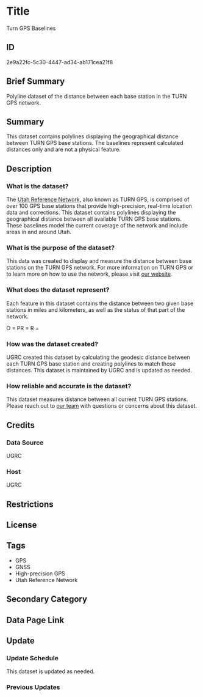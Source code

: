 # Title

Turn GPS Baselines

## ID

2e9a22fc-5c30-4447-ad34-ab171cea21f8

## Brief Summary

Polyline dataset of the distance between each base station in the TURN GPS network.

## Summary

This dataset contains polylines displaying the geographical distance between TURN GPS base stations. The baselines represent calculated distances only and are not a physical feature.

## Description

### What is the dataset?

The [Utah Reference Network](https://gis.utah.gov/products/turn/), also known as TURN GPS, is comprised of over 100 GPS base stations that provide high-precision, real-time location data and corrections. This dataset contains polylines displaying the geographical distance between all available TURN GPS base stations. These baselines model the current coverage of the network and include areas in and around Utah.

### What is the purpose of the dataset?

This data was created to display and measure the distance between base stations on the TURN GPS network. For more information on TURN GPS or to learn more on how to use the network, please visit [our website](https://turngps-billpay.ugrc.utah.gov/).

### What does the dataset represent?

Each feature in this dataset contains the distance between two given base stations in miles and kilometers, as well as the status of that part of the network.

O =
PR =
R =

<!--- What do these status codes refer to? --->

### How was the dataset created?

UGRC created this dataset by calculating the geodesic distance between each TURN GPS base station and creating polylines to match those distances. This dataset is maintained by UGRC and is updated as needed.

<!--- Are there more technical details that need to be mentioned here? --->

### How reliable and accurate is the dataset?

This dataset measures distance between all current TURN GPS stations. Please reach out to [our team](https://gis.utah.gov/contact/) with questions or concerns about this dataset.

## Credits

### Data Source

UGRC

### Host

UGRC

## Restrictions

## License

## Tags

- GPS
- GNSS
- High-precision GPS
- Utah Reference Network

## Secondary Category

## Data Page Link

## Update

### Update Schedule

This dataset is updated as needed.

### Previous Updates
